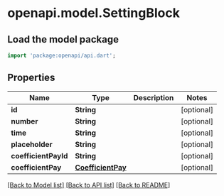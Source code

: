 # openapi.model.SettingBlock

## Load the model package
```dart
import 'package:openapi/api.dart';
```

## Properties
Name | Type | Description | Notes
------------ | ------------- | ------------- | -------------
**id** | **String** |  | [optional] 
**number** | **String** |  | [optional] 
**time** | **String** |  | [optional] 
**placeholder** | **String** |  | [optional] 
**coefficientPayId** | **String** |  | [optional] 
**coefficientPay** | [**CoefficientPay**](CoefficientPay.md) |  | [optional] 

[[Back to Model list]](../README.md#documentation-for-models) [[Back to API list]](../README.md#documentation-for-api-endpoints) [[Back to README]](../README.md)


